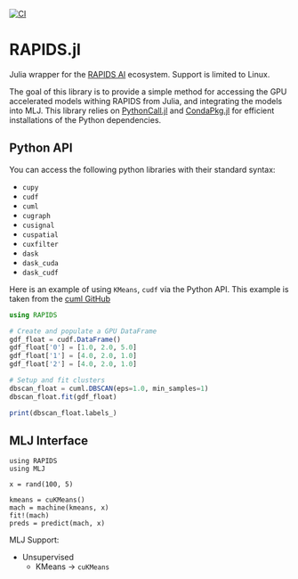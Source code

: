 [![CI](https://github.com/tylerjthomas9/RAPIDS.jl/actions/workflows/ci.yml/badge.svg)](https://github.com/tylerjthomas9/RAPIDS.jl/actions/workflows/ci.yml)

# RAPIDS.jl
Julia wrapper for the [RAPIDS AI](https://rapids.ai/index.html) ecosystem. Support is limited to Linux.

The goal of this library is to provide a simple method for accessing the GPU accelerated models withing RAPIDS from Julia, and integrating the models into MLJ. This library relies on [PythonCall.jl](https://github.com/cjdoris/PythonCall.jl) and [CondaPkg.jl](https://github.com/cjdoris/CondaPkg.jl) for efficient installations of the Python dependencies. 

## Python API

You can access the following python libraries with their standard syntax:
- `cupy`
- `cudf`
- `cuml`
- `cugraph`
- `cusignal`
- `cuspatial`
- `cuxfilter`
- `dask`
- `dask_cuda`
- `dask_cudf`

Here is an example of using `KMeans`, `cudf` via the Python API. This example is taken from the [cuml GitHub](https://github.com/rapidsai/cuml)

```julia
using RAPIDS

# Create and populate a GPU DataFrame
gdf_float = cudf.DataFrame()
gdf_float['0'] = [1.0, 2.0, 5.0]
gdf_float['1'] = [4.0, 2.0, 1.0]
gdf_float['2'] = [4.0, 2.0, 1.0]

# Setup and fit clusters
dbscan_float = cuml.DBSCAN(eps=1.0, min_samples=1)
dbscan_float.fit(gdf_float)

print(dbscan_float.labels_)
```

## MLJ Interface

```
using RAPIDS
using MLJ

x = rand(100, 5)

kmeans = cuKMeans()
mach = machine(kmeans, x)
fit!(mach)
preds = predict(mach, x)
```

MLJ Support:
- Unsupervised
    - KMeans -> `cuKMeans`